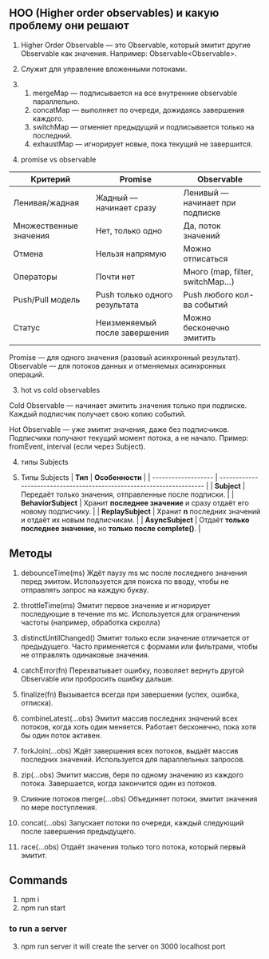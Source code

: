 ## HOO (Higher order observables) и какую проблему они решают

1. Higher Order Observable — это Observable, который эмитит другие Observable как значения.
   Например: Observable<Observable<number>>.
2. Служит для управление вложенными потоками.
3. 1. mergeMap — подписывается на все внутренние observable параллельно.
   2. concatMap — выполняет по очереди, дожидаясь завершения каждого.
   3. switchMap — отменяет предыдущий и подписывается только на последний.
   4. exhaustMap — игнорирует новые, пока текущий не завершится.

4. promise vs observable

| **Критерий**           | **Promise**                   | **Observable**                  |
| ---------------------- | ----------------------------- | ------------------------------- |
| Ленивая/жадная         | Жадный — начинает сразу       | Ленивый — начинает при подписке |
| Множественные значения | Нет, только одно              | Да, поток значений              |
| Отмена                 | Нельзя напрямую               | Можно отписаться                |
| Операторы              | Почти нет                     | Много (map, filter, switchMap…) |
| Push/Pull модель       | Push только одного результата | Push любого кол-ва событий      |
| Статус                 | Неизменяемый после завершения | Можно бесконечно эмитить        |

Promise — для одного значения (разовый асинхронный результат).
Observable — для потоков данных и отменяемых асинхронных операций.

3. hot vs cold observables

Cold Observable — начинает эмитить значения только при подписке. Каждый подписчик получает свою копию событий.

Hot Observable — уже эмитит значения, даже без подписчиков. Подписчики получают текущий момент потока, а не начало. Пример: fromEvent, interval (если через Subject).

4. типы Subjects

5. Типы Subjects
   | **Тип** | **Особенности** |
   | ------------------- | --------------------------------------------------------------------- |
   | **Subject** | Передаёт только значения, отправленные после подписки. |
   | **BehaviorSubject** | Хранит **последнее значение** и сразу отдаёт его новому подписчику. |
   | **ReplaySubject** | Хранит **n** последних значений и отдаёт их новым подписчикам. |
   | **AsyncSubject** | Отдаёт **только последнее значение**, но **только после complete()**. |

## Методы

1. debounceTime(ms)
   Ждёт паузу ms мс после последнего значения перед эмитом.
   Используется для поиска по вводу, чтобы не отправлять запрос на каждую букву.

2. throttleTime(ms)
   Эмитит первое значение и игнорирует последующие в течение ms мс.
   Используется для ограничения частоты (например, обработка скролла)

3. distinctUntilChanged()
   Эмитит только если значение отличается от предыдущего.
   Часто применяется с формами или фильтрами, чтобы не отправлять одинаковые значения.

4. catchError(fn)
   Перехватывает ошибку, позволяет вернуть другой Observable или пробросить ошибку дальше.

5. finalize(fn)
   Вызывается всегда при завершении (успех, ошибка, отписка).

6. combineLatest(...obs)
   Эмитит массив последних значений всех потоков, когда хоть один меняется.
   Работает бесконечно, пока хотя бы один поток активен.

7. forkJoin(...obs)
   Ждёт завершения всех потоков, выдаёт массив последних значений.
   Используется для параллельных запросов.

8. zip(...obs)
   Эмитит массив, беря по одному значению из каждого потока.
   Завершается, когда закончится один из потоков.

9. Слияние потоков
   merge(...obs)
   Объединяет потоки, эмитит значения по мере поступления.

10. concat(...obs)
    Запускает потоки по очереди, каждый следующий после завершения предыдущего.

11. race(...obs)
    Отдаёт значения только того потока, который первый эмитит.

## Commands

1. npm i
2. npm run start

### to run a server

3. npm run server
   it will create the server on 3000 localhost port
